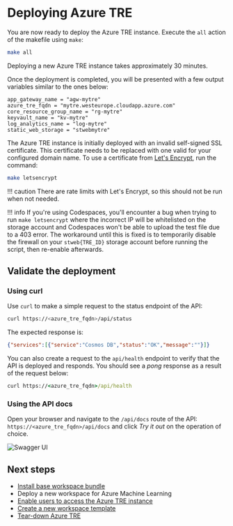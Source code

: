 # Deploying Azure TRE

You are now ready to deploy the Azure TRE instance. Execute the `all` action of the makefile using `make`:

```bash
make all
```

Deploying a new Azure TRE instance takes approximately 30 minutes.

Once the deployment is completed, you will be presented with a few output variables similar to the ones below:

```plaintext
app_gateway_name = "agw-mytre"
azure_tre_fqdn = "mytre.westeurope.cloudapp.azure.com"
core_resource_group_name = "rg-mytre"
keyvault_name = "kv-mytre"
log_analytics_name = "log-mytre"
static_web_storage = "stwebmytre"
```

The Azure TRE instance is initially deployed with an invalid self-signed SSL certificate. This certificate needs to be replaced with one valid for your configured domain name. To use a certificate from [Let's Encrypt](https://letsencrypt.org/), run the command:

```bash
make letsencrypt
```

!!! caution
    There are rate limits with Let's Encrypt, so this should not be run when not needed.

!!! info
    If you're using Codespaces, you'll encounter a bug when trying to run `make letsencrypt` where the incorrect IP will be whitelisted on the storage account and Codespaces won't be able to upload the test file due to a 403 error. The workaround until this is fixed is to temporarily disable the firewall on your `stweb{TRE_ID}` storage account before running the script, then re-enable afterwards.

## Validate the deployment

### Using curl

Use `curl` to make a simple request to the status endpoint of the API:

```bash
curl https://<azure_tre_fqdn>/api/status
```

The expected response is:

```json
{"services":[{"service":"Cosmos DB","status":"OK","message":""}]}
```

You can also create a request to the `api/health` endpoint to verify that the API is deployed and responds. You should see a *pong* response as a result of the request below:

```cmd
curl https://<azure_tre_fqdn>/api/health
```

### Using the API docs

Open your browser and navigate to the `/api/docs` route of the API:  `https://<azure_tre_fqdn>/api/docs` and click *Try it out* on the operation of choice.

![Swagger UI](../../assets/quickstart_swaggerui.png)

## Next steps

* [Install base workspace bundle](installing-base-workspace.md)
* Deploy a new workspace for Azure Machine Learning
* [Enable users to access the Azure TRE instance](../auth.md#enabling-users)
* [Create a new workspace template](../../tre-workspace-authors/authoring-workspace-templates.md)
* [Tear-down Azure TRE](tear-down.md)
